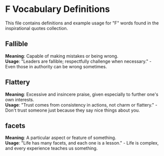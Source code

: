 # F Vocabulary Definitions

This file contains definitions and example usage for "F" words found in the inspirational quotes collection.

## Fallible

**Meaning**: Capable of making mistakes or being wrong.  
**Usage**: "Leaders are fallible; respectfully challenge when necessary." - Even those in authority can be wrong sometimes.

## Flattery

**Meaning**: Excessive and insincere praise, given especially to further one's own interests.  
**Usage**: "Trust comes from consistency in actions, not charm or flattery." - Don't trust someone just because they say nice things about you.

## facets

**Meaning**: A particular aspect or feature of something.  
**Usage**: "Life has many facets, and each one is a lesson." - Life is complex, and every experience teaches us something.
